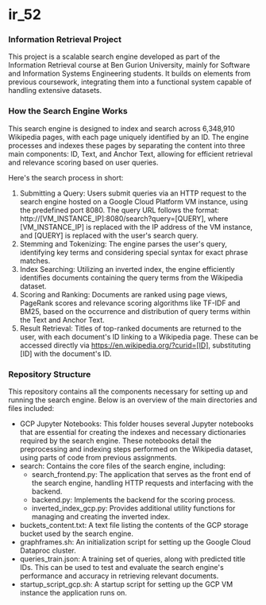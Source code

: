 # ir_52

### Information Retrieval Project

This project is a scalable search engine developed as part of the Information Retrieval course at Ben Gurion University, mainly for Software and Information Systems Engineering students. It builds on elements from previous coursework, integrating them into a functional system capable of handling extensive datasets.

### How the Search Engine Works

This search engine is designed to index and search across 6,348,910 Wikipedia pages, with each page uniquely identified by an ID. The engine processes and indexes these pages by separating the content into three main components: ID, Text, and Anchor Text, allowing for efficient retrieval and relevance scoring based on user queries.

Here's the search process in short:

1. Submitting a Query: Users submit queries via an HTTP request to the search engine hosted on a Google Cloud Platform VM instance, using the predefined port 8080. The query URL follows the format: http://[VM_INSTANCE_IP]:8080/search?query=[QUERY], where [VM_INSTANCE_IP] is replaced with the IP address of the VM instance, and [QUERY] is replaced with the user's search query.
2. Stemming and Tokenizing: The engine parses the user's query, identifying key terms and considering special syntax for exact phrase matches.
3. Index Searching: Utilizing an inverted index, the engine efficiently identifies documents containing the query terms from the Wikipedia dataset.
4. Scoring and Ranking: Documents are ranked using page views, PageRank scores and relevance scoring algorithms like TF-IDF and BM25, based on the occurrence and distribution of query terms within the Text and Anchor Text.
5. Result Retrieval: Titles of top-ranked documents are returned to the user, with each document's ID linking to a Wikipedia page. These can be accessed directly via https://en.wikipedia.org/?curid=[ID], substituting [ID] with the document's ID.

### Repository Structure

This repository contains all the components necessary for setting up and running the search engine. Below is an overview of the main directories and files included:

- GCP Jupyter Notebooks: This folder houses several Jupyter notebooks that are essential for creating the indexes and necessary dictionaries required by the search engine. These notebooks detail the preprocessing and indexing steps performed on the Wikipedia dataset, using parts of code from previous assignments.
- search: Contains the core files of the search engine, including:
  - search_frontend.py: The application that serves as the front end of the search engine, handling HTTP requests and interfacing with the backend.
  - backend.py: Implements the backend for the scoring process.
  - inverted_index_gcp.py: Provides additional utility functions for managing and creating the inverted index.
- buckets_content.txt: A text file listing the contents of the GCP storage bucket used by the search engine.
- graphframes.sh: An initialization script for setting up the Google Cloud Dataproc cluster.
- queries_train.json: A training set of queries, along with predicted title IDs. This can be used to test and evaluate the search engine's performance and accuracy in retrieving relevant documents.
- startup_script_gcp.sh: A startup script for setting up the GCP VM instance the application runs on.
